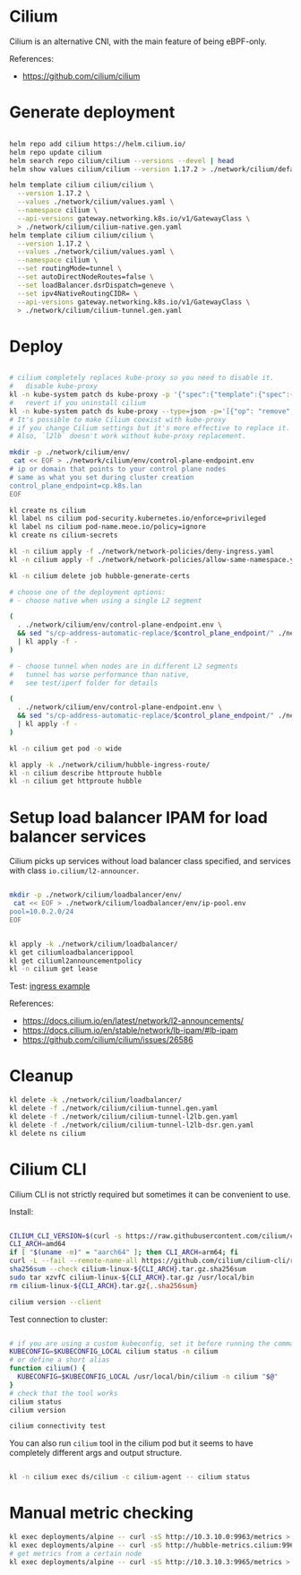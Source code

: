 
# Cilium

Cilium is an alternative CNI, with the main feature of being eBPF-only.

References:
- https://github.com/cilium/cilium

# Generate deployment

```bash

helm repo add cilium https://helm.cilium.io/
helm repo update cilium
helm search repo cilium/cilium --versions --devel | head
helm show values cilium/cilium --version 1.17.2 > ./network/cilium/default-values.yaml

helm template cilium cilium/cilium \
  --version 1.17.2 \
  --values ./network/cilium/values.yaml \
  --namespace cilium \
  --api-versions gateway.networking.k8s.io/v1/GatewayClass \
  > ./network/cilium/cilium-native.gen.yaml
helm template cilium cilium/cilium \
  --version 1.17.2 \
  --values ./network/cilium/values.yaml \
  --namespace cilium \
  --set routingMode=tunnel \
  --set autoDirectNodeRoutes=false \
  --set loadBalancer.dsrDispatch=geneve \
  --set ipv4NativeRoutingCIDR= \
  --api-versions gateway.networking.k8s.io/v1/GatewayClass \
  > ./network/cilium/cilium-tunnel.gen.yaml

```

# Deploy

```bash

# cilium completely replaces kube-proxy so you need to disable it.
#   disable kube-proxy
kl -n kube-system patch ds kube-proxy -p '{"spec":{"template":{"spec":{"nodeSelector":{"enable-kube-proxy": "true"}}}}}'
#   revert if you uninstall cilium
kl -n kube-system patch ds kube-proxy --type=json -p='[{"op": "remove", "path": "/spec/template/spec/nodeSelector/enable-kube-proxy"}]'
# It's possible to make Cilium coexist with kube-proxy
# if you change Cilium settings but it's more effective to replace it.
# Also, `l2lb` doesn't work without kube-proxy replacement.

mkdir -p ./network/cilium/env/
 cat << EOF > ./network/cilium/env/control-plane-endpoint.env
# ip or domain that points to your control plane nodes
# same as what you set during cluster creation
control_plane_endpoint=cp.k8s.lan
EOF

kl create ns cilium
kl label ns cilium pod-security.kubernetes.io/enforce=privileged
kl label ns cilium pod-name.meoe.io/policy=ignore
kl create ns cilium-secrets

kl -n cilium apply -f ./network/network-policies/deny-ingress.yaml
kl -n cilium apply -f ./network/network-policies/allow-same-namespace.yaml

kl -n cilium delete job hubble-generate-certs

# choose one of the deployment options:
# - choose native when using a single L2 segment

(
  . ./network/cilium/env/control-plane-endpoint.env \
  && sed "s/cp-address-automatic-replace/$control_plane_endpoint/" ./network/cilium/cilium-native.gen.yaml \
  | kl apply -f -
)

# - choose tunnel when nodes are in different L2 segments
#   tunnel has worse performance than native,
#   see test/iperf folder for details

(
  . ./network/cilium/env/control-plane-endpoint.env \
  && sed "s/cp-address-automatic-replace/$control_plane_endpoint/" ./network/cilium/cilium-tunnel.gen.yaml \
  | kl apply -f -
)

kl -n cilium get pod -o wide

kl apply -k ./network/cilium/hubble-ingress-route/
kl -n cilium describe httproute hubble
kl -n cilium get httproute hubble

```

# Setup load balancer IPAM for load balancer services

Cilium picks up services without load balancer class specified,
and services with class `io.cilium/l2-announcer`.

```bash

mkdir -p ./network/cilium/loadbalancer/env/
 cat << EOF > ./network/cilium/loadbalancer/env/ip-pool.env
pool=10.0.2.0/24
EOF

```

```bash

kl apply -k ./network/cilium/loadbalancer/
kl get ciliumloadbalancerippool
kl get ciliuml2announcementpolicy
kl -n cilium get lease

```

Test: [ingress example](../../test/ingress/readme.md)

References:
- https://docs.cilium.io/en/latest/network/l2-announcements/
- https://docs.cilium.io/en/stable/network/lb-ipam/#lb-ipam
- https://github.com/cilium/cilium/issues/26586

# Cleanup

```bash
kl delete -k ./network/cilium/loadbalancer/
kl delete -f ./network/cilium/cilium-tunnel.gen.yaml
kl delete -f ./network/cilium/cilium-tunnel-l2lb.gen.yaml
kl delete -f ./network/cilium/cilium-tunnel-l2lb-dsr.gen.yaml
kl delete ns cilium
```

# Cilium CLI

Cilium CLI is not strictly required but sometimes it can be convenient to use.

Install:

```bash

CILIUM_CLI_VERSION=$(curl -s https://raw.githubusercontent.com/cilium/cilium-cli/main/stable.txt)
CLI_ARCH=amd64
if [ "$(uname -m)" = "aarch64" ]; then CLI_ARCH=arm64; fi
curl -L --fail --remote-name-all https://github.com/cilium/cilium-cli/releases/download/${CILIUM_CLI_VERSION}/cilium-linux-${CLI_ARCH}.tar.gz{,.sha256sum}
sha256sum --check cilium-linux-${CLI_ARCH}.tar.gz.sha256sum
sudo tar xzvfC cilium-linux-${CLI_ARCH}.tar.gz /usr/local/bin
rm cilium-linux-${CLI_ARCH}.tar.gz{,.sha256sum}

cilium version --client

```

Test connection to cluster:

```bash

# if you are using a custom kubeconfig, set it before running the command
KUBECONFIG=$KUBECONFIG_LOCAL cilium status -n cilium
# or define a short alias
function cilium() {
  KUBECONFIG=$KUBECONFIG_LOCAL /usr/local/bin/cilium -n cilium "$@"
}
# check that the tool works
cilium status
cilium version

cilium connectivity test

```

You can also run `cilium` tool in the cilium pod
but it seems to have completely different args and output structure.

```bash

kl -n cilium exec ds/cilium -c cilium-agent -- cilium status

```

# Manual metric checking

```bash
kl exec deployments/alpine -- curl -sS http://10.3.10.0:9963/metrics > ./cilium-operator-metrics.log
kl exec deployments/alpine -- curl -sS http://hubble-metrics.cilium:9965/metrics > ./cilium-hubble-metrics.log
# get metrics from a certain node
kl exec deployments/alpine -- curl -sS http://10.3.10.3:9965/metrics > ./cilium-hubble-metrics.log
```
